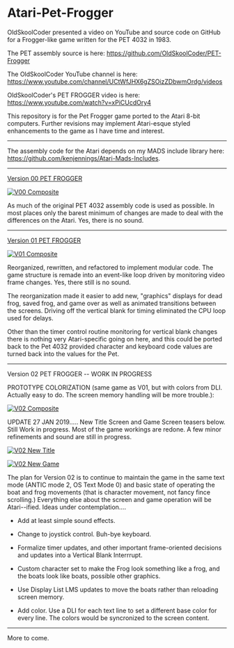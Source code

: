# Atari-Pet-Frogger

OldSkoolCoder presented a video on YouTube and source code on GitHub for a Frogger-like game written for the PET 4032 in 1983.

The PET assembly source is here:  https://github.com/OldSkoolCoder/PET-Frogger

The OldSkoolCoder YouTube channel is here:  https://www.youtube.com/channel/UCtWfJHX6gZSOizZDbwmOrdg/videos

OldSkoolCoder's PET FROGGER video is here:  https://www.youtube.com/watch?v=xPiCUcdOry4

This repository is for the Pet Frogger game ported to the Atari 8-bit computers.  Further revisions may implement Atari-esque styled enhancements to the game as I have time and interest.

---

The assembly code for the Atari depends on my MADS include library here: https://github.com/kenjennings/Atari-Mads-Includes.  

---

[Version 00 PET FROGGER](https://github.com/kenjennings/Atari-Pet-Frogger/blob/master/Frogger00/README_V00.md "Version 00 Atari PET FROGGER") 

[![V00 Composite](https://github.com/kenjennings/Atari-Pet-Frogger/raw/master/Frogger00/V00_Composite.png)](https://github.com/kenjennings/Atari-Pet-Frogger/blob/master/Frogger00/README_V00.md)

As much of the original PET 4032 assembly code is used as possible.  In most places only the barest minimum of changes are made to deal with the differences on the Atari.  Yes, there is no sound.

---

[Version 01 PET FROGGER](https://github.com/kenjennings/Atari-Pet-Frogger/blob/master/Frogger01/README_V01.md "Version 01 Atari PET FROGGER") 

[![V01 Composite](https://github.com/kenjennings/Atari-Pet-Frogger/raw/master/Frogger01/V01_Composite.png)](https://github.com/kenjennings/Atari-Pet-Frogger/blob/master/Frogger01/README_V01.md)

Reorganized, rewritten, and refactored to implement modular code.  The game structure is remade into an event-like loop driven by monitoring video frame changes.  Yes, there still is no sound.

The reorganization made it easier to add new, "graphics" displays for dead frog, saved frog, and game over as well as animated transitions between the screens.  Driving off the vertical blank for timing eliminated the CPU loop used for delays.

Other than the timer control routine monitoring for vertical blank changes there is nothing very Atari-specific going on here, and this could be ported back to the Pet 4032 provided character and keyboard code values are turned back into the values for the Pet.

---

Version 02 PET FROGGER -- WORK IN PROGRESS

PROTOTYPE COLORIZATION (same game as V01, but with colors from DLI.  Actually easy to do. The screen memory handling will be more trouble.):

[![V02 Composite](https://github.com/kenjennings/Atari-Pet-Frogger/raw/master/Frogger02/V02_ProtoComposite.png)](https://github.com/kenjennings/Atari-Pet-Frogger/blob/master/Frogger02/README_V02.md)

UPDATE 27 JAN 2019.....   New Title Screen and Game Screen teasers below.  Still Work in progress.  Most of the game workings are redone.  A few minor refinements and sound are still in progress.

[![V02 New Title](https://github.com/kenjennings/Atari-Pet-Frogger/raw/master/Frogger02/V02_NewProtoTitle.png)](https://github.com/kenjennings/Atari-Pet-Frogger/blob/master/Frogger02/README_V02.md)

[![V02 New Game](https://github.com/kenjennings/Atari-Pet-Frogger/raw/master/Frogger02/V02_NewProtoGame.png)](https://github.com/kenjennings/Atari-Pet-Frogger/blob/master/Frogger02/README_V02.md)

The plan for Version 02 is to continue to maintain the game in the same text mode (ANTIC mode 2, OS Text Mode 0) and basic state of operating the boat and frog movements (that is character movement, not fancy fince scrolling.)  Everything else about the screen and game operation will be Atari--ified.  Ideas under contemplation....

- Add at least simple sound effects.

- Change to joystick control.   Buh-bye keyboard.

- Formalize timer updates, and other important frame-oriented decisions and updates into a Vertical Blank Interrrupt.

- Custom character set to make the Frog look something like a frog, and the boats look like boats, possible other graphics.

- Use Display List LMS updates to move the boats rather than reloading screen memory. 

- Add color.  Use a DLI for each text line to set a different base color for every line.  The colors would be syncronized to the screen content.

---

More to come.

